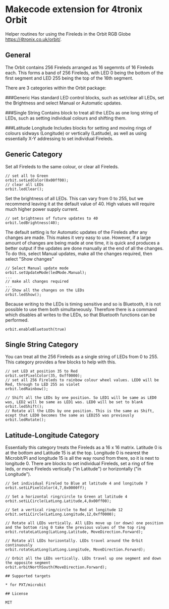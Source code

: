 # Makecode extension for 4tronix Orbit

Helper routines for using the Fireleds in the Orbit RGB Globe https://4tronix.co.uk/orbit/.

## General
The Orbit contains 256 Fireleds arranged as 16 segemnts of 16 Fireleds each. This forms a band of 256 Fireleds, with LED 0 being
the bottom of the first segment and LED 255 being the top of the 16th segment.

There are 3 categories within the Orbit package:

###Generic
Has standard LED control blocks, such as set/clear all LEDs, set the Brightness and select Manual or Automatic updates.

###Single String
Contains block to treat all the LEDs as one long string of LEDs, such as setting individual colours and shifting them.

###Latitude Longitude
Includes blocks for setting and moving rings of colours sidways (Longitude) or vertically (Latitude), as well as
using essentially X-Y addressing to set individual Fireleds.

## Generic Category
Set all Fireleds to the same colour, or clear all Fireleds.
```blocks
// set all to Green
orbit.setLedColor(0x00ff00);
// clear all LEDs
orbit.ledClear();
```

Set the brightness of all LEDs. This can vary from 0 to 255, but we recommend leaving it at the default value of 40. High values will require much higher power supply current.
```blocks
// set brightness of future updates to 40
orbit.ledBrightness(40);
```

The default setting is for Automatic updates of the Fireleds after any changes are made. This makes it very easy to use.
However, if a large amount of changes are being made at one time, it is quick and produces a better output if the updates are done manually
at the end of all the changes. To do this, select Manual updates, make all the changes required, then select "Show changes"
```blocks
// Select Manual update mode
orbit.setUpdateMode(ledMode.Manual);
...
// make all changes required
...
// Show all the changes on the LEDs
orbit.ledShow();
```

Because writing to the LEDs is timing sensitive and so is Bluetooth, it is not possible to use them both simultaneously.
Therefore there is a command which disables all writes to the LEDs, so that Bluetooth functions can be performed.
```blocks
orbit.enableBluetooth(true)
```

## Single String Category
You can treat all the 256 Fireleds as a single string of LEDs from 0 to 255. This category provides a few blocks to help with this.
```blocks
// set LED at position 35 to Red
orbit.setPixelColor(35, 0xff0000);
// set all 256 Fireleds to rainbow colour wheel values. LED0 will be Red, through to LED 255 as violet
orbit.ledRainbow();

// Shift all the LEDs by one position. So LED1 will be same as LED0 was, LED2 will be same as LED1 was. LED0 will be set to blank
orbit.ledShift();
// Rotate all the LEDs by one position. This is the same as Shift, ecept that LED0 becomes the same as LED255 was previously
orbit.ledRotate();
```

## Latitude-Longitude Category
Essentially this category treats the Fireleds as a 16 x 16 matrix. Latitude 0 is at the bottom and Latitude 15 is at the top. Longitude 0 is
nearest the Microbit/Pi and longitude 15 is all the way round from there, so it is next to longitude 0.
There are blocks to set individual Fireleds, set a ring of fire leds, or move Fireleds vertically ("in Latitude") or horizontally ("in Longitude").
```blocks
// Set individual Fireled to Blue at latitude 4 and longitude 7
orbit.setLLPixelColor(4,7,0x0000ff);

// Set a horizontal ring/circle to Green at latitude 4
orbit.setLLCircle(LatLong.Latitude,4,0x00ff00);

// Set a vertical ring/circle to Red at longitude 12
orbit.setLLCircle(LatLong.Longitude,12,0xff0000);

// Rotate all LEDs vertically. All LEDs move up (or down) one position and the bottom ring 0 take the previous values of the top ring
orbit.rotateLatLong(LatLong.Latitude, MoveDirection.Forward);

// Rotate all LEDs horizontally. LEDs travel around the Orbit continuously
orbit.rotateLatLong(LatLong.Longitude, MoveDirection.Forward);

// Orbit all the LEDs vertically. LEDs travel up one segment and down the opposite segment
orbit.orbitNorthSouth(MoveDirection.Forward);

## Supported targets

* for PXT/microbit

## License

MIT
